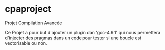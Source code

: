cpaproject
==========

Projet Compilation Avancée

Ce Projet a pour but d'ajouter un plugin dan 'gcc-4.9.1' qui nous permettera d'injecter des pragmas dans un code pour tester si une boucle est vectorisable ou non.  
